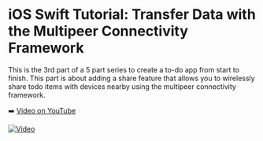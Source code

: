 # iOS Swift Tutorial: Transfer Data with the Multipeer Connectivity Framework

This is the 3rd part of a 5 part series to create a to-do app from start to finish. This part is about adding a share feature that allows you to wirelessly share todo items with devices nearby using the multipeer connectivity framework.

➡️ [Video on YouTube](https://youtu.be/H5c4vo6p5Fg)

[![Video](https://img.youtube.com/vi/H5c4vo6p5Fg/0.jpg)](https://www.youtube.com/watch?v=H5c4vo6p5Fg)



